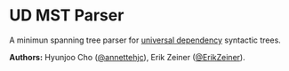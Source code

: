# UD MST Parser
A minimun spanning tree parser for [universal dependency](https://universaldependencies.org/u/dep/) syntactic trees. 
  
**Authors:** Hyunjoo Cho ([@annettehjc](https://github.com/annettehjc)), Erik Zeiner ([@ErikZeiner](https://github.com/ErikZeiner)).

